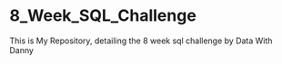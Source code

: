 # 8_Week_SQL_Challenge
This is My Repository, detailing the 8 week sql challenge by Data With Danny
